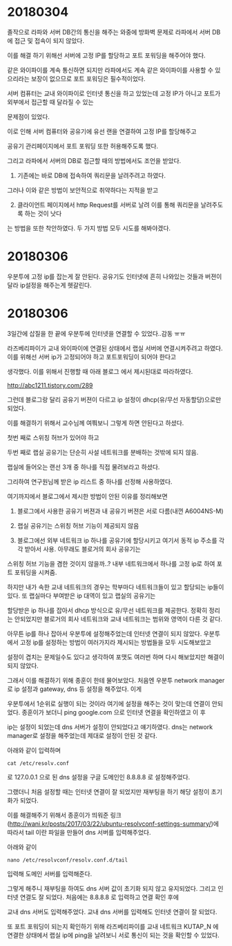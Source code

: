 # 20180304

졸작으로 라파와 서버 DB간의 통신을 해주는 와중에 방화벽 문제로 라파에서 서버 DB에 접근 및 접속이 되지 않았다.<br>

이를 해결 하기 위해선 서버에 고정 IP를 할당하고 포트 포워딩을 해주어야 했다.<br>

같은 와이파이를 계속 통신하면 되지만 라파에서도 계속 같은 와이파이를 사용할 수 있으리라는 보장이 없으므로 포트 포워딩은 필수적이었다.<br>

서버 컴퓨터는 교내 와이파이로 인터넷 통신을 하고 있었는데 고정 IP가 아니고 포트가 외부에서 접근할 때 달라질 수 있는<br>

문제점이 있었다.<br>

이로 인해 서버 컴퓨터와 공유기에 유선 랜을 연결하여 고정 IP를 할당해주고<br>

공유기 관리페이지에서 포트 포워딩 또한 허용해주도록 했다.<br>

그리고 라파에서 서버의 DB로 접근할 때의 방법에서도 조언을 받았다. <br>

1. 기존에는 바로 DB에 접속하여 쿼리문을 날려주려고 하였다.<br>

그러나 이와 같은 방법이 보안적으로 취약하다는 지적을 받고<br>

2. 클라이언트 페이지에서 http Request를 서버로 날려 이를 통해 쿼리문을 날려주도록 하는 것이 낫다<br>

는 방법을 또한 착안하였다. 두 가지 방법 모두 시도를 해봐야겠다.<br>

# 20180306

우분투에 고정 ip를 잡는게 잘 안된다. 공유기도 인터넷에 흔히 나와있는 것들과 버젼이 달라 ip설정을 해주는게 헷갈린다.

# 20180306

3일간에 삽질을 한 끝에 우분투에 인터넷을 연결할 수 있었다..감동 ㅠㅠ <br>

라즈베리파이가 교내 와이파이에 연결된 상태에서 랩실 서버에 연결시켜주려고 하였다. 이를 위해선 서버 ip가 고정되어야 하고 포트포워딩이 되어야 한다고<br>

생각했다. 이를 위해서 진행할 때 아래 블로그 에서 제시된대로 따라하였다.<br>

http://abc1211.tistory.com/289

그런데 블로그랑 달리 공유기 버젼이 다르고 ip 설정이 dhcp(유/무선 자동할당)으로만 되었다.<br>

이를 해결하기 위해서 교수님께 여쭤보니 그렇게 하면 안된다고 하셨다.<br>

첫번 째로 스위칭 허브가 있어야 하고<br>

두번 째로 랩실 공유기는 단순히 사설 네트워크를 분배하는 것밖에 되지 않음.<br>

랩실에 들어오는 랜선 3개 중 하나를 직접 물려보라고 하셨다.<br>

그리하여 연구원님께 받은 ip 리스트 중 하나를 선정해 사용하였다.<br>

여기까지에서 블로그에서 제시한 방법이 안된 이유를 정리해보면<br>

1. 블로그에서 사용한 공유기 버젼과 내 공유기 버젼은 서로 다름(내껀 A6004NS-M)<br>

2. 랩실 공유기는 스위칭 허브 기능이 제공되지 않음<br>

3. 블로그에선 외부 네트워크 ip 하나를 공유기에 할당시키고 여기서 동적 ip 주소를 각각 받아서 사용. 아무래도 블로거의 회사 공유기는<br>

스위칭 허브 기능을 겸한 것이지 않을까..? 내부 네트워크에서 하나를 고정 ip로 하여 포트 포워딩을 시켜줌.<br>

하지만 내가 속한 교내 네트워크의 경우는 학부마다 네트워크들이 있고 할당되는 ip들이 있다. 또 랩실마다 부여받은 ip 대역이 있고 랩실의 공유기는<br>

할당받은 ip 하나를 잡아서 dhcp 방식으로 유/무선 네트워크를 제공한다. 정확히 정리는 안되었지만 블로거의 회사 네트워크와 교내 네트워크는 범위와 영역이 다른 것 같다.<br>

아무튼 ip를 하나 잡아서 우분투에 설정해주었는데 인터넷 연결이 되지 않았다. 우분투에서 고정 ip를 설정하는 방법이 여러가지라 제시되는 방법들을 모두 시도해보았고<br>

설정이 겹치는 문제일수도 있다고 생각하여 포맷도 여러번 하며 다시 해보았지만 해결이 되지 않았다.<br>

그래서 이를 해결하기 위해 종훈이 한테 물어보았다. 처음엔 우분투 network manager로 ip 설정과 gateway, dns 등 설정을 해주었다. 이게<br>

우분투에서 1순위로 실행이 되는 것이라 여기에 설정을 해주는 것이 맞는데 연결이 안되었다. 종훈이가 보더니 ping google.com 으로 인터넷 연결을 확인하였고 이 후<br>

ip는 설정이 되었는데 dns 서버가 설정이 안되었다고 얘기하였다. dns는 network manager로 설정을 해주었는데 제대로 설정이 안된 것 같다.<br>

아래와 같이 입력하며<br>

```
cat /etc/resolv.conf
```

로 127.0.0.1 으로 된 dns 설정을 구글 도메인인 8.8.8.8 로 설정해주었다.<br>

그랬더니 처음 설정할 때는 인터넷 연결이 잘 되었지만 재부팅을 하기 해당 설정이 초기화가 되었다.<br>

이를 해결해주기 위해서 종훈이가 띄워준 링크(http://wani.kr/posts/2017/03/22/ubuntu-resolvconf-settings-summary/)에 따라서 tail 이란 파일을 만들어 dns 서버를 입력해주었다.<br>

아래와 같이<br>

```
nano /etc/resolvconf/resolv.conf.d/tail
```

입력해 도메인 서버를 입력해준다.<br>

그렇게 해주니 재부팅을 하여도 dns 서버 값이 초기화 되지 않고 유지되었다. 그리고 인터넷 연결도 잘 되었다. 처음에는 8.8.8.8 로 입력하고 연결 확인 후에<br>

교내 dns 서버도 입력해주었다. 교내 dns 서버를 입력해도 인터넷 연결이 잘 되었다.<br>

또 포트 포워딩이 되는지 확인하기 위해 라즈베리파이를 교내 네트워크 KUTAP_N 에 연결한 상태에서 랩실 ip에 ping을 날려보니 서로 통신이 되는 것을 확인할 수 있었다.<br>
